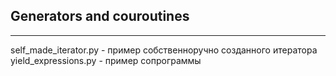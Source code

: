 ## Generators and couroutines 

---

self_made_iterator.py - пример собственноручно созданного итератора
yield_expressions.py - пример сопрограммы